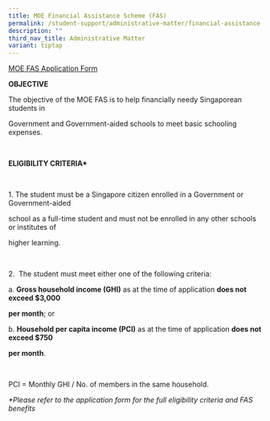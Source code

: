 ```yaml
---
title: MOE Financial Assistance Scheme (FAS)
permalink: /student-support/administrative-matter/financial-assistance-schemes/
description: ""
third_nav_title: Administrative Matter
variant: tiptap
---
```

<p><a href="https://go.gov.sg/moe-efas" rel="noopener nofollow" target="_blank">MOE FAS Application Form</a>
</p>
<p><strong>OBJECTIVE</strong>
</p>
<p>The objective of the MOE FAS is to help financially needy Singaporean
students in</p>
<p>Government and Government-aided schools to meet basic schooling expenses.</p>
<p>&nbsp;</p>
<p><strong>ELIGIBILITY CRITERIA*</strong>
</p>
<p><strong>&nbsp;</strong>
</p>
<p>1. The student must be a Singapore citizen enrolled in a Government or
Government-aided</p>
<p>school as a full-time student and must not be enrolled in any other schools
or institutes of</p>
<p>higher learning.</p>
<p>&nbsp;</p>
<p>2.&nbsp; The student must meet either one of the following criteria:</p>
<p>a. <strong>Gross household income (GHI)</strong> as at the time of application <strong>does not exceed $3,000</strong>
</p>
<p><strong>per month</strong>; or</p>
<p>b. <strong>Household per capita income (PCI)</strong> as at the time of
application <strong>does not exceed $750</strong>
</p>
<p><strong>per month</strong>.</p>
<p>&nbsp;</p>
<p>PCI = Monthly GHI / No. of members in the same household.</p>
<p><em>*Please refer to the application form for the full eligibility criteria and FAS benefits</em>
</p>